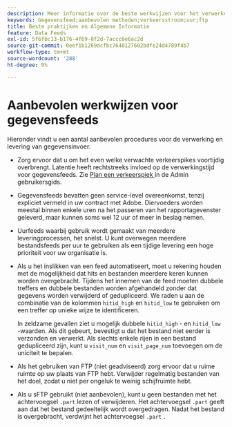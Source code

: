 ```yaml
---
description: Meer informatie over de beste werkwijzen voor het verwerken en leveren van gegevensinvoer in Analytics.
keywords: Gegevensfeed;aanbevolen methoden;verkeersstroom;uur;ftp
title: Beste praktijken en Algemene Informatie
feature: Data Feeds
exl-id: 5f6fbc13-b176-4f69-8f2d-7accc6e6ac2d
source-git-commit: 0eef1b1269dcfbc7648127602bdfe24d4789f4b7
workflow-type: tm+mt
source-wordcount: '288'
ht-degree: 0%

---
```


# Aanbevolen werkwijzen voor gegevensfeeds

Hieronder vindt u een aantal aanbevolen procedures voor de verwerking en levering van gegevensinvoer.

* Zorg ervoor dat u om het even welke verwachte verkeerspikes voortijdig overbrengt. Latentie heeft rechtstreeks invloed op de verwerkingstijd voor gegevensfeeds. Zie [ Plan een verkeerspiek ](/help/admin/admin/c-manage-report-suites/c-edit-report-suites/c-traffic-management/t-traffic-schedule-spike.md) in de Admin gebruikersgids.

* Gegevensfeeds bevatten geen service-level overeenkomst, tenzij expliciet vermeld in uw contract met Adobe. Diervoeders worden meestal binnen enkele uren na het passeren van het rapportagevenster geleverd, maar kunnen soms wel 12 uur of meer in beslag nemen.

* Uurfeeds waarbij gebruik wordt gemaakt van meerdere leveringprocessen, het snelst. U kunt overwegen meerdere bestandsfeeds per uur te gebruiken als een tijdige levering een hoge prioriteit voor uw organisatie is.

* Als u het inslikken van een feed automatiseert, moet u rekening houden met de mogelijkheid dat hits en bestanden meerdere keren kunnen worden overgebracht. Tijdens het innemen van de feed moeten dubbele treffers en dubbele bestanden worden afgehandeld zonder dat gegevens worden verwijderd of gedupliceerd. We raden u aan de combinatie van de kolommen `hitid_high` en `hitid_low` te gebruiken om een treffer op unieke wijze te identificeren.

  In zeldzame gevallen ziet u mogelijk dubbele `hitid_high` - en `hitid_low` -waarden. Als dit gebeurt, bevestigt u dat het bestand niet eerder is verzonden en verwerkt. Als slechts enkele rijen in een bestand gedupliceerd zijn, kunt u `visit_num` en `visit_page_num` toevoegen om de uniciteit te bepalen.

* Als het gebruiken van FTP (niet geadviseerd) zorg ervoor dat u ruime ruimte op uw plaats van FTP hebt. Verwijder regelmatig bestanden van het doel, zodat u niet per ongeluk te weinig schijfruimte hebt.

* Als u sFTP gebruikt (niet aanbevolen), kunt u geen bestanden met het achtervoegsel `.part` lezen of verwijderen. Het achtervoegsel `.part` geeft aan dat het bestand gedeeltelijk wordt overgedragen. Nadat het bestand is overgebracht, verdwijnt het achtervoegsel `.part` .